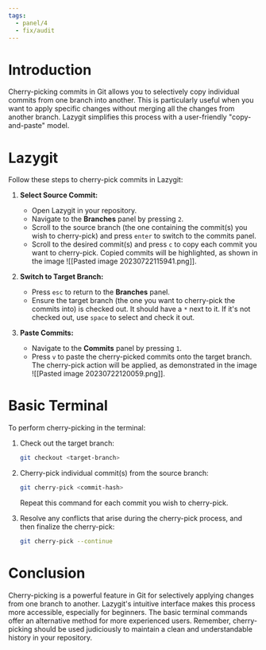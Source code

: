 ```yaml
---
tags:
  - panel/4
  - fix/audit
---
```

# Introduction
Cherry-picking commits in Git allows you to selectively copy individual commits from one branch into another. This is particularly useful when you want to apply specific changes without merging all the changes from another branch. Lazygit simplifies this process with a user-friendly "copy-and-paste" model.

# Lazygit
Follow these steps to cherry-pick commits in Lazygit:

1. **Select Source Commit:**
   - Open Lazygit in your repository.
   - Navigate to the **Branches** panel by pressing `2`.
   - Scroll to the source branch (the one containing the commit(s) you wish to cherry-pick) and press `enter` to switch to the commits panel.
   - Scroll to the desired commit(s) and press `c` to copy each commit you want to cherry-pick. Copied commits will be highlighted, as shown in the image ![[Pasted image 20230722115941.png]].

2. **Switch to Target Branch:**
   - Press `esc` to return to the **Branches** panel.
   - Ensure the target branch (the one you want to cherry-pick the commits into) is checked out. It should have a `*` next to it. If it's not checked out, use `space` to select and check it out.

3. **Paste Commits:**
   - Navigate to the **Commits** panel by pressing `1`.
   - Press `v` to paste the cherry-picked commits onto the target branch. The cherry-pick action will be applied, as demonstrated in the image ![[Pasted image 20230722120059.png]].

# Basic Terminal
To perform cherry-picking in the terminal:

1. Check out the target branch:
   ```bash
   git checkout <target-branch>
   ```

2. Cherry-pick individual commit(s) from the source branch:
   ```bash
   git cherry-pick <commit-hash>
   ```
   Repeat this command for each commit you wish to cherry-pick.

3. Resolve any conflicts that arise during the cherry-pick process, and then finalize the cherry-pick:
   ```bash
   git cherry-pick --continue
   ```

# Conclusion
Cherry-picking is a powerful feature in Git for selectively applying changes from one branch to another. Lazygit's intuitive interface makes this process more accessible, especially for beginners. The basic terminal commands offer an alternative method for more experienced users. Remember, cherry-picking should be used judiciously to maintain a clean and understandable history in your repository.
